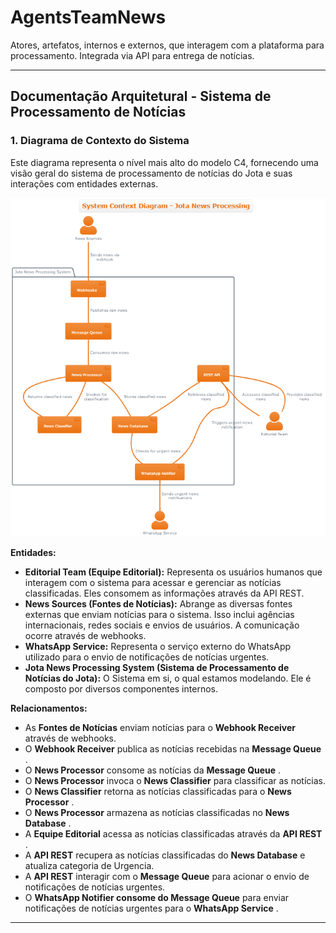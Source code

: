 # AgentsTeamNews

Atores, artefatos, internos e externos, que interagem com a plataforma para processamento. Integrada via API para entrega de notícias.

<hr/>

## Documentação Arquitetural - Sistema de Processamento de Notícias

### 1. Diagrama de Contexto do Sistema

Este diagrama representa o nível mais alto do modelo C4, fornecendo uma visão geral do sistema de processamento de notícias do Jota e suas interações com entidades externas.

![C4 - Contexto do Sistema](./documents/img/C4-Context.png)


**Entidades:**

* **Editorial Team (Equipe Editorial):** Representa os usuários humanos que interagem com o sistema para acessar e gerenciar as notícias classificadas. Eles consomem as informações através da API REST.
* **News Sources (Fontes de Notícias):** Abrange as diversas fontes externas que enviam notícias para o sistema. Isso inclui agências internacionais, redes sociais e envios de usuários. A comunicação ocorre através de webhooks.
* **WhatsApp Service:** Representa o serviço externo do WhatsApp utilizado para o envio de notificações de notícias urgentes.
* **Jota News Processing System (Sistema de Processamento de Notícias do Jota):** O Sistema em si, o qual estamos modelando. Ele é composto por diversos componentes internos.

**Relacionamentos:**

* As **Fontes de Notícias** enviam notícias para o **Webhook Receiver** através de webhooks.
* O **Webhook Receiver** publica as notícias recebidas na  **Message Queue** .
* O **News Processor** consome as notícias da  **Message Queue** .
* O **News Processor** invoca o **News Classifier** para classificar as notícias.
* O **News Classifier** retorna as notícias classificadas para o  **News Processor** .
* O **News Processor** armazena as notícias classificadas no  **News Database** .
* A **Equipe Editorial** acessa as notícias classificadas através da  **API REST** .
* A **API REST** recupera as notícias classificadas do  **News Database**  e atualiza categoria de Urgencia.
* A **API REST** interagir com o **Message Queue** para acionar o envio de notificações de notícias urgentes.
* O **WhatsApp Notifier consome do **Message Queue****  para enviar notificações de notícias urgentes para o  **WhatsApp Service** .

---

